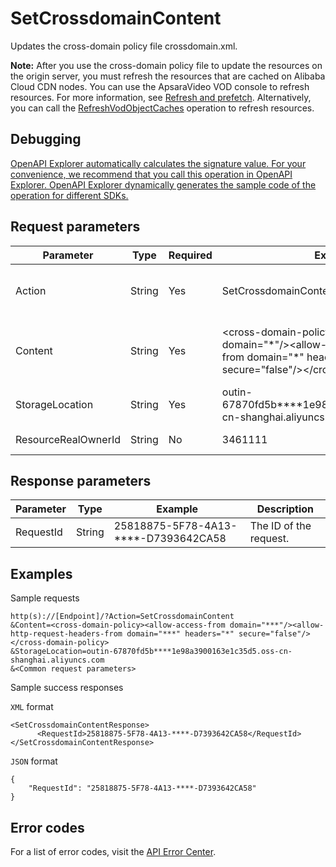 # SetCrossdomainContent

Updates the cross-domain policy file crossdomain.xml.

**Note:** After you use the cross-domain policy file to update the resources on the origin server, you must refresh the resources that are cached on Alibaba Cloud CDN nodes. You can use the ApsaraVideo VOD console to refresh resources. For more information, see [Refresh and prefetch](~~86098~~). Alternatively, you can call the [RefreshVodObjectCaches](~~69215~~) operation to refresh resources.

## Debugging

[OpenAPI Explorer automatically calculates the signature value. For your convenience, we recommend that you call this operation in OpenAPI Explorer. OpenAPI Explorer dynamically generates the sample code of the operation for different SDKs.](https://api.aliyun.com/#product=vod&api=SetCrossdomainContent&type=RPC&version=2017-03-21)

## Request parameters

|Parameter|Type|Required|Example|Description|
|---------|----|--------|-------|-----------|
|Action|String|Yes|SetCrossdomainContent|The operation that you want to perform. Set the value to **SetCrossdomainContent**. |
|Content|String|Yes|<cross-domain-policy\><allow-access-from domain="\*"/\><allow-http-request-headers-from domain="\*" headers="\*" secure="false"/\></cross-domain-policy\>|The content of the cross-domain policy file. The file must be in the XML format and can contain up to 2,048 characters. |
|StorageLocation|String|Yes|outin-67870fd5b\*\*\*\*1e98a3900163e1c35d5.oss-cn-shanghai.aliyuncs.com|The URL of the Object Storage Service \(OSS\) bucket. |
|ResourceRealOwnerId|String|No|3461111|The ID of the resource owner. |

## Response parameters

|Parameter|Type|Example|Description|
|---------|----|-------|-----------|
|RequestId|String|25818875-5F78-4A13-\*\*\*\*-D7393642CA58|The ID of the request. |

## Examples

Sample requests

```
http(s)://[Endpoint]/?Action=SetCrossdomainContent
&Content=<cross-domain-policy><allow-access-from domain="***"/><allow-http-request-headers-from domain="***" headers="*" secure="false"/></cross-domain-policy>
&StorageLocation=outin-67870fd5b****1e98a3900163e1c35d5.oss-cn-shanghai.aliyuncs.com
&<Common request parameters>
```

Sample success responses

`XML` format

```
<SetCrossdomainContentResponse>
      <RequestId>25818875-5F78-4A13-****-D7393642CA58</RequestId>
</SetCrossdomainContentResponse>
```

`JSON` format

```
{
    "RequestId": "25818875-5F78-4A13-****-D7393642CA58"
}
```

## Error codes

For a list of error codes, visit the [API Error Center](https://error-center.alibabacloud.com/status/product/vod).

